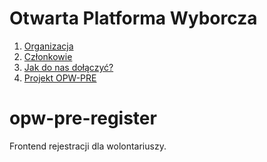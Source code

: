 # Otwarta Platforma Wyborcza
1. [Organizacja](https://github.com/OtwartaPlatformaWyborcza/Organizacja#otwarta-platforma-wyborcza)  
2. [Członkowie](https://github.com/OtwartaPlatformaWyborcza/Organizacja#cz%C5%82onkowie)  
3. [Jak do nas dołączyć?](https://github.com/OtwartaPlatformaWyborcza/Organizacja#jak-do-nas-do%C5%82%C4%85czy%C4%87) 
4. [Projekt OPW-PRE](https://github.com/OtwartaPlatformaWyborcza/Organizacja/blob/master/Projekt-OPW.md)

# opw-pre-register
Frontend rejestracji dla wolontariuszy. 

